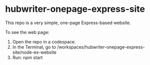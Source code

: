 # hubwriter-onepage-express-site

This repo is a very simple, one-page Express-based website.

To see the web page:
1. Open the repo in a codespace.
1. In the Terminal, go to /workspaces/hubwriter-onepage-express-site/node-ex-website
1. Run: npm start